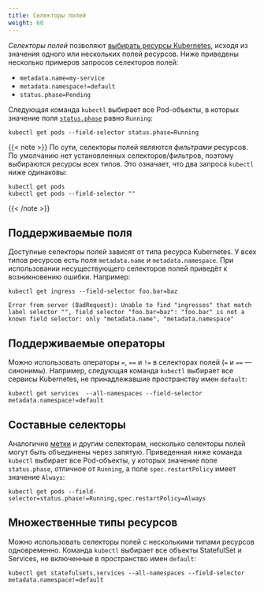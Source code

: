 ```yaml
---
title: Селекторы полей
weight: 60
---
```


_Селекторы полей_ позволяют
[выбирать ресурсы Kubernetes](/ru/docs/concepts/overview/working-with-objects/kubernetes-objects),
исходя из значения одного или нескольких полей ресурсов. Ниже приведены
несколько примеров запросов селекторов полей:

- `metadata.name=my-service`
- `metadata.namespace!=default`
- `status.phase=Pending`

Следующая команда `kubectl` выбирает все Pod-объекты, в которых значение поля
[`status.phase`](/docs/concepts/workloads/pods/pod-lifecycle/#pod-phase) равно
`Running`:

```shell
kubectl get pods --field-selector status.phase=Running
```

{{< note >}} По сути, селекторы полей являются _фильтрами_ ресурсов. По
умолчанию нет установленных селекторов/фильтров, поэтому выбираются ресурсы всех
типов. Это означает, что два запроса `kubectl` ниже одинаковы:

```shell
kubectl get pods
kubectl get pods --field-selector ""
```

{{< /note >}}

## Поддерживаемые поля

Доступные селекторы полей зависят от типа ресурса Kubernetes. У всех типов
ресурсов есть поля `metadata.name` и `metadata.namespace`. При использовании
несуществующего селекторов полей приведёт к возникновению ошибки. Например:

```shell
kubectl get ingress --field-selector foo.bar=baz
```

```
Error from server (BadRequest): Unable to find "ingresses" that match label selector "", field selector "foo.bar=baz": "foo.bar" is not a known field selector: only "metadata.name", "metadata.namespace"
```

## Поддерживаемые операторы

Можно использовать операторы `=`, `==` и `!=` в селекторах полей (`=` и `==` —
синонимы). Например, следующая команда `kubectl` выбирает все сервисы
Kubernetes, не принадлежавшие пространству имен `default`:

```shell
kubectl get services  --all-namespaces --field-selector metadata.namespace!=default
```

## Составные селекторы

Аналогично [метки](/ru/docs/concepts/overview/working-with-objects/labels) и
другим селекторам, несколько селекторы полей могут быть объединены через
запятую. Приведенная ниже команда `kubectl` выбирает все Pod-объекты, у которых
значение поле `status.phase`, отличное от `Running`, а поле `spec.restartPolicy`
имеет значение `Always`:

```shell
kubectl get pods --field-selector=status.phase!=Running,spec.restartPolicy=Always
```

## Множественные типы ресурсов

Можно использовать селекторы полей с несколькими типами ресурсов одновременно.
Команда `kubectl` выбирает все объекты StatefulSet и Services, не включенные в
пространство имен `default`:

```shell
kubectl get statefulsets,services --all-namespaces --field-selector metadata.namespace!=default
```
